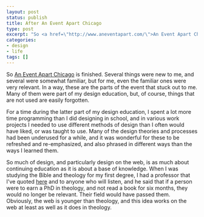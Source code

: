 ```yaml
---
layout: post
status: publish
title: After An Event Apart Chicago
type: post
excerpt: "So <a href=\"http://www.aneventapart.com/\">An Event Apart Chicago</a> is finished. Several things were new to me, and several were somewhat familiar, but for me, even the familiar ones were very relevant. In a way, these are the parts of the event that stuck out to me. Many of them were part of my design education, but, of course, things that are not used are easily forgotten."
categories:
- design
- life
tags: []
---
```

So <a href="http://www.aneventapart.com/">An Event Apart Chicago</a> is finished. Several things were new to me, and several were somewhat familiar, but for me, even the familiar ones were very relevant. In a way, these are the parts of the event that stuck out to me. Many of them were part of my design education, but, of course, things that are not used are easily forgotten.

For a time during the latter part of my design education, I spent a lot more time programming than I did designing in school, and in various work projects I needed to use different methods of design than I often would have liked, or was taught to use. Many of the design theories and processes had been underused for a while, and it was wonderful for these to be refreshed and re-emphasized, and also phrased in different ways than the ways I learned them.

So much of design, and particularly design on the web, is as much about continuing education as it is about a base of knowledge. When I was studying the Bible and theology for my first degree, I had a professor that I've quoted <a href="http://jonathanstegall.com/2007/03/20/bandwagon-commentary-part-1/">here</a> and to anyone who will listen, and he said that if a person were to earn a PhD in theology, and not read a book for six months, they would no longer be relevant. Their field would have passed them. Obviously, the web is younger than theology, and this idea works on the web at least as well as it does in theology.
